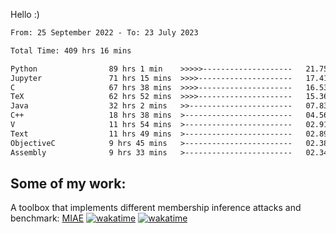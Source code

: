 Hello :)


<!--START_SECTION:waka-->

```txt
From: 25 September 2022 - To: 23 July 2023

Total Time: 409 hrs 16 mins

Python                89 hrs 1 min    >>>>>--------------------   21.75 %
Jupyter               71 hrs 15 mins  >>>>---------------------   17.41 %
C                     67 hrs 38 mins  >>>>---------------------   16.53 %
TeX                   62 hrs 52 mins  >>>>---------------------   15.36 %
Java                  32 hrs 2 mins   >>-----------------------   07.83 %
C++                   18 hrs 38 mins  >------------------------   04.56 %
V                     11 hrs 54 mins  >------------------------   02.91 %
Text                  11 hrs 49 mins  >------------------------   02.89 %
ObjectiveC            9 hrs 45 mins   >------------------------   02.38 %
Assembly              9 hrs 33 mins   >------------------------   02.34 %
```

<!--END_SECTION:waka-->

## Some of my work: 

A toolbox that implements different membership inference attacks and benchmark: [MIAE](https://github.com/RPI-DSPlab) [![wakatime](https://wakatime.com/badge/user/18ac89f5-baf8-49e6-a5ee-d9272435ce3a/project/3e6541fd-578f-4d9d-9080-f2a42b2d10e1.svg)](https://wakatime.com/badge/user/18ac89f5-baf8-49e6-a5ee-d9272435ce3a/project/3e6541fd-578f-4d9d-9080-f2a42b2d10e1) [![wakatime](https://wakatime.com/badge/user/18ac89f5-baf8-49e6-a5ee-d9272435ce3a/project/5d5826e9-c6d6-4d86-8b00-0d1608c5f167.svg)](https://wakatime.com/badge/user/18ac89f5-baf8-49e6-a5ee-d9272435ce3a/project/5d5826e9-c6d6-4d86-8b00-0d1608c5f167)
